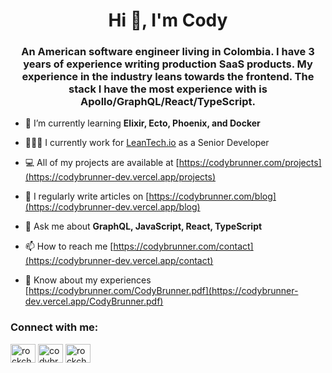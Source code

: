 <h1 align="center">Hi 👋, I'm Cody</h1>
<h3 align="center">An American software engineer living in Colombia. I have 3 years of experience writing production SaaS products. My experience in the industry leans towards the frontend. The stack I have the most experience with is Apollo/GraphQL/React/TypeScript.</h3>

- 🌱 I’m currently learning **Elixir, Ecto, Phoenix, and Docker**

- 👨🏻‍💻 I currently work for [LeanTech.io](https://www.leangroup.com/solutions/leantech) as a Senior Developer

- 💻 All of my projects are available at [https://codybrunner.com/projects](https://codybrunner-dev.vercel.app/projects)

- 📝 I regularly write articles on [https://codybrunner.com/blog](https://codybrunner-dev.vercel.app/blog)

- 💬 Ask me about **GraphQL, JavaScript, React, TypeScript**

- 📫 How to reach me [https://codybrunner.com/contact](https://codybrunner-dev.vercel.app/contact)

- 📄 Know about my experiences [https://codybrunner.com/CodyBrunner.pdf](https://codybrunner-dev.vercel.app/CodyBrunner.pdf)

<h3 align="left">Connect with me:</h3>
<p align="left">
<a href="https://twitter.com/rockchalkdev" target="blank"><img align="center" src="https://raw.githubusercontent.com/rahuldkjain/github-profile-readme-generator/master/src/images/icons/Social/twitter.svg" alt="rockchalkdev" height="30" width="40" /></a>
<a href="https://linkedin.com/in/codybrunner" target="blank"><img align="center" src="https://raw.githubusercontent.com/rahuldkjain/github-profile-readme-generator/master/src/images/icons/Social/linked-in-alt.svg" alt="codybrunner" height="30" width="40" /></a>
<a href="https://instagram.com/rockchalkwushock" target="blank"><img align="center" src="https://raw.githubusercontent.com/rahuldkjain/github-profile-readme-generator/master/src/images/icons/Social/instagram.svg" alt="rockchalkwushock" height="30" width="40" /></a>
</p>
